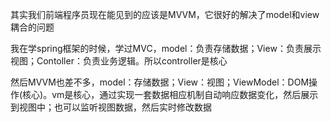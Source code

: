 其实我们前端程序员现在能见到的应该是MVVM，它很好的解决了model和view耦合的问题

我在学spring框架的时候，学过MVC，model：负责存储数据；View：负责展示视图；Contoller：负责业务逻辑。所以controller是核心

然后MVVM也差不多，model：存储数据；View：视图；ViewModel：DOM操作(核心)。vm是核心，通过实现一套数据相应机制自动响应数据变化，然后展示到视图中；也可以监听视图数据，然后实时修改数据
